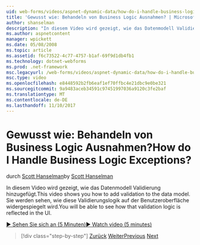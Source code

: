 ```yaml
---
uid: web-forms/videos/aspnet-dynamic-data/how-do-i-handle-business-logic-exceptions
title: 'Gewusst wie: Behandeln von Business Logic Ausnahmen? | Microsoft-Dokumentation'
author: shanselman
description: "In diesem Video wird gezeigt, wie das Datenmodell Validierung hinzugefügt. Sie werden sehen, wie diese Validierungslogik auf der Benutzeroberfläche widergespiegelt wird."
ms.author: aspnetcontent
manager: wpickett
ms.date: 05/08/2008
ms.topic: article
ms.assetid: f6c73522-4c77-4757-b1af-69f9d1db4fb1
ms.technology: dotnet-webforms
ms.prod: .net-framework
msc.legacyurl: /web-forms/videos/aspnet-dynamic-data/how-do-i-handle-business-logic-exceptions
msc.type: video
ms.openlocfilehash: e8448592b2fb6eaf1ef70ffbc4e21dbc9e0be321
ms.sourcegitcommit: 9a9483aceb34591c97451997036a9120c3fe2baf
ms.translationtype: MT
ms.contentlocale: de-DE
ms.lasthandoff: 11/10/2017
---
```

<a name="how-do-i-handle-business-logic-exceptions"></a><span data-ttu-id="d30ac-105">Gewusst wie: Behandeln von Business Logic Ausnahmen?</span><span class="sxs-lookup"><span data-stu-id="d30ac-105">How do I Handle Business Logic Exceptions?</span></span>
====================
<span data-ttu-id="d30ac-106">durch [Scott Hanselman](https://github.com/shanselman)</span><span class="sxs-lookup"><span data-stu-id="d30ac-106">by [Scott Hanselman](https://github.com/shanselman)</span></span>

<span data-ttu-id="d30ac-107">In diesem Video wird gezeigt, wie das Datenmodell Validierung hinzugefügt.</span><span class="sxs-lookup"><span data-stu-id="d30ac-107">This video shows you how to add validation to the data model.</span></span> <span data-ttu-id="d30ac-108">Sie werden sehen, wie diese Validierungslogik auf der Benutzeroberfläche widergespiegelt wird.</span><span class="sxs-lookup"><span data-stu-id="d30ac-108">You will be able to see how that validation logic is reflected in the UI.</span></span>

[<span data-ttu-id="d30ac-109">&#9654; Sehen Sie sich an (5 Minuten)</span><span class="sxs-lookup"><span data-stu-id="d30ac-109">&#9654; Watch video (5 minutes)</span></span>](https://channel9.msdn.com/Blogs/ASP-NET-Site-Videos/how-do-i-handle-business-logic-exceptions)

>[!div class="step-by-step"]
<span data-ttu-id="d30ac-110">[Zurück](how-do-i-change-how-my-fields-render.md)
[Weiter](how-do-i-make-custom-pages.md)</span><span class="sxs-lookup"><span data-stu-id="d30ac-110">[Previous](how-do-i-change-how-my-fields-render.md)
[Next](how-do-i-make-custom-pages.md)</span></span>
